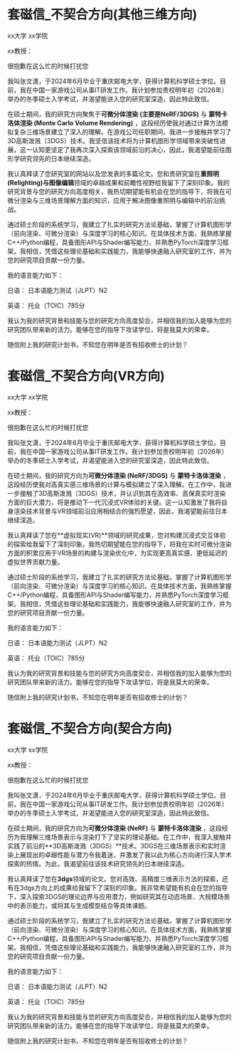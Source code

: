 # 套磁信_不契合方向(其他三维方向)

xx大学 xx学院

xx教授：

很抱歉在这么忙的时候打扰您

我叫张文潇，于2024年6月毕业于重庆邮电大学，获得计算机科学硕士学位。目前，我在中国一家游戏公司从事IT研发工作。我计划参加贵校明年初（2026年）举办的冬季硕士入学考试，并渴望能进入您的研究室深造，因此特此致信。

在硕士期间，我的研究方向聚焦于**可微分体渲染 (主要是NeRF/3DGS)** 与 **蒙特卡洛体渲染 (Monte Carlo Volume Rendering)** ，这段经历使我对通过计算方法模拟复杂三维场景建立了深入的理解。在游戏公司任职期间，我进一步接触并学习了3D高斯泼溅（3DGS）技术。我坚信该技术将为计算机图形学领域带来突破性进展，这一认知更坚定了我再次深入探索该领域前沿的决心，因此，我渴望能前往图形学研究领先的日本继续深造。

我认真拜读了您研究室的网站以及您发表的多篇论文。您和贵研究室在**重照明(Relighting)与图像编辑**领域的卓越成果和前瞻性视野给我留下了深刻印象。我的研究背景与您的研究方向高度相关，我热切期望能有机会在您的指导下，将我在可微分渲染与三维场景理解方面的知识，应用于解决图像重照明与编辑中的前沿挑战。

通过硕士阶段的系统学习，我建立了扎实的研究方法论基础，掌握了计算机图形学（前向渲染、可微分渲染）与深度学习的核心知识。在具体技术方面，我熟练掌握C++/Python编程，具备图形API与Shader编写能力，并熟悉PyTorch深度学习框架。我相信，凭借这些理论基础和实践能力，我能够快速融入研究室的工作，并为您的研究项目贡献一份力量。

我的语言能力如下：

日语： 日本语能力测试（JLPT）N2

英语： 托业（TOIC）785分

我认为我的研究背景和技能与您的研究方向高度契合，并相信我的加入能够为您的研究团队带来新的活力。能够在您的指导下攻读学位，将是我莫大的荣幸。

随信附上我的研究计划书，不知您在明年是否有招收修士的计划？





# 套磁信_不契合方向(VR方向)

xx大学		xx学院

xx教授：

很抱歉在这么忙的时候打扰您

我叫张文潇，于2024年6月毕业于重庆邮电大学，获得计算机科学硕士学位。目前，我在中国一家游戏公司从事IT研发工作。我计划参加贵校明年初（2026年）举办的冬季硕士入学考试，并渴望能进入您的研究室深造，因此特此致信。

在硕士期间，我的研究方向为**可微分体渲染 (NeRF/3DGS)** 与 **蒙特卡洛体渲染** ，这段经历使我对高真实感三维场景的计算与模拟建立了深入理解。在工作中，我进一步接触了3D高斯泼溅（3DGS）技术，并认识到其在高效率、高保真实时渲染方面的巨大潜力，将是推动下一代沉浸式VR体验的关键。这一认知激发了我将自身渲染技术背景与VR领域前沿应用相结合的强烈愿望，因此，我渴望能前往日本继续深造。

我认真拜读了您在**虚拟现实(VR)**领域的研究成果，您对构建沉浸式交互体验的探索给我留下了深刻印象。我热切期望能在您的指导下，将我在实时可微分渲染方面的积累应用于VR场景的构建与渲染优化中，为实现更高真实感、更低延迟的虚拟世界贡献力量。

通过硕士阶段的系统学习，我建立了扎实的研究方法论基础，掌握了计算机图形学（前向渲染、可微分渲染）与深度学习的核心知识。在具体技术方面，我熟练掌握C++/Python编程，具备图形API与Shader编写能力，并熟悉PyTorch深度学习框架。我相信，凭借这些理论基础和实践能力，我能够快速融入研究室的工作，并为您的研究项目贡献一份力量。

我的语言能力如下：

日语： 日本语能力测试（JLPT）N2

英语： 托业（TOIC）785分

我认为我的研究背景和技能与您的研究方向高度契合，并相信我的加入能够为您的研究团队带来新的活力。能够在您的指导下攻读学位，将是我莫大的荣幸。

随信附上我的研究计划书，不知您在明年是否有招收修士的计划？




# 套磁信_不契合方向(契合方向)

xx大学		xx学院

xx教授：

很抱歉在这么忙的时候打扰您

我叫张文潇，于2024年6月毕业于重庆邮电大学，获得计算机科学硕士学位。目前，我在中国一家游戏公司从事IT研发工作。我计划参加贵校明年初（2026年）举办的冬季硕士入学考试，并渴望能进入您的研究室深造，因此特此致信。

在硕士期间，我的研究方向为**可微分体渲染 (NeRF)** 与 **蒙特卡洛体渲染** ，这段经历为我理解三维场景表示与渲染打下了坚实的理论基础。在工作中，我深入接触并实践了前沿的**3D高斯泼溅（3DGS）**技术。3DGS在三维场景表示和实时渲染上展现出的卓越性能与潜力令我着迷，并激发了我以此为核心方向进行深入学术探索的热情。为此，我渴望前往该技术研究领先的日本继续深造。

我认真拜读了您在**3dgs**领域的论文。您对高效、高精度三维表示方法的探索，还有在3dgs方向上的成果给我留下了深刻的印象。我非常希望能有机会在您的指导下，深入探索3DGS的理论边界与应用潜力，例如研究其在动态场景、大规模场景中的表示能力，或将其与生成模型结合等具体课题。

通过硕士阶段的系统学习，我建立了扎实的研究方法论基础，掌握了计算机图形学（前向渲染、可微分渲染）与深度学习的核心知识。在具体技术方面，我熟练掌握C++/Python编程，具备图形API与Shader编写能力，并熟悉PyTorch深度学习框架。我相信，凭借这些理论基础和实践能力，我能够快速融入研究室的工作，并为您的研究项目贡献一份力量。

我的语言能力如下：

日语： 日本语能力测试（JLPT）N2

英语： 托业（TOIC）785分

我认为我的研究背景和技能与您的研究方向高度契合，并相信我的加入能够为您的研究团队带来新的活力。能够在您的指导下攻读学位，将是我莫大的荣幸。

随信附上我的研究计划书，不知您在明年是否有招收修士的计划？
